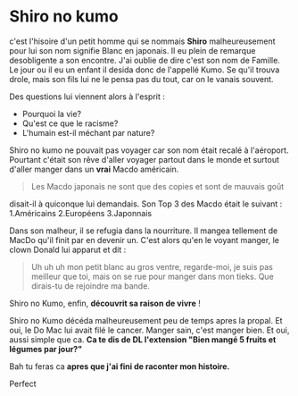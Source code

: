 # Shiro no kumo

c'est l'hisoire d'un petit homme qui se nommais **Shiro** malheureusement pour lui son nom signifie Blanc en japonais. Il eu plein de remarque desobligente a son encontre. J'ai oublie de dire c'est son nom de Famille. Le jour ou il eu un enfant il desida donc de l'appellé Kumo. Se qu'il trouva drole, mais son fils lui ne le pensa pas du tout, car on le vanais souvent. 

Des questions lui viennent alors à l'esprit :
- Pourquoi la vie?
- Qu'est ce que le racisme?
- L'humain est-il méchant par nature?

Shiro no kumo ne pouvait pas voyager car son nom était recalé à l'aéroport. Pourtant c'était son rêve d'aller voyager partout dans le monde et surtout d'aller manger dans un **vrai** Macdo américain.
>Les Macdo japonais ne sont que des copies et sont de mauvais goût

disait-il à quiconque lui demandais.
Son Top 3 des Macdo était le suivant :
1.Américains
2.Européens
3.Japonnais

Dans son malheur, il se refugia dans la nourriture. Il mangea tellement de MacDo qu'il finit par en devenir un. C'est alors qu'en le voyant manger, le clown Donald lui apparut et dit :
> Uh uh uh mon petit blanc au gros ventre, regarde-moi, je suis pas meilleur que toi, mais on se rue pour manger dans mon tieks. Que dirais-tu de rejoindre ma bande.

Shiro no Kumo, enfin, **découvrit sa raison de vivre** !

Shiro no Kumo décéda malheureusement peu de temps apres la propal. Et oui, le Do Mac lui avait filé le cancer. Manger sain, c'est manger bien. Et oui, aussi simple que ca. **Ca te dis de DL l'extension "Bien mangé 5 fruits et légumes par jour?"**

Bah tu feras ca **apres que j'ai fini de raconter mon histoire.**


Perfect
